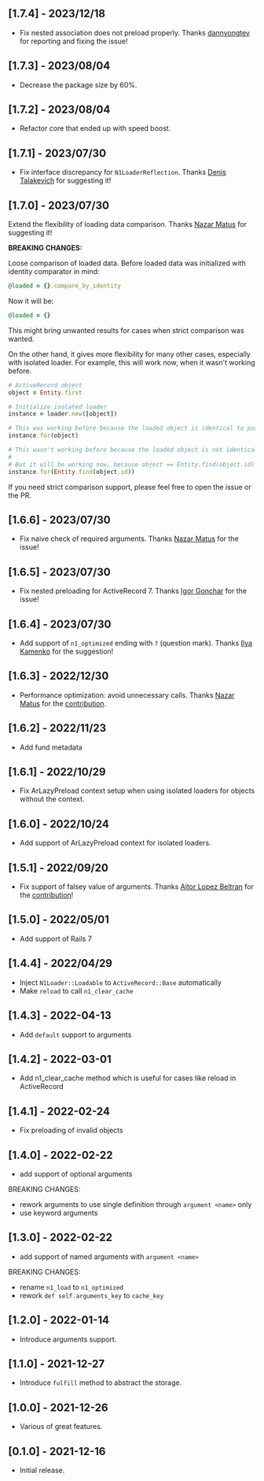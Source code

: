 ## [1.7.4] - 2023/12/18

- Fix nested association does not preload properly. Thanks [dannyongtey](https://github.com/dannyongtey) for reporting and fixing the issue!

## [1.7.3] - 2023/08/04

- Decrease the package size by 60%. 

## [1.7.2] - 2023/08/04

- Refactor core that ended up with speed boost.

## [1.7.1] - 2023/07/30

- Fix interface discrepancy for `N1LoaderReflection`. Thanks [Denis Talakevich](https://github.com/senid231) for suggesting it!

## [1.7.0] - 2023/07/30

Extend the flexibility of loading data comparison. Thanks [Nazar Matus](https://github.com/FunkyloverOne) for suggesting it! 

**BREAKING CHANGES:**

Loose comparison of loaded data. Before loaded data was initialized with identity comparator in mind:

```ruby
@loaded = {}.compare_by_identity
```

Now it will be:

```ruby
@loaded = {}
```

This might bring unwanted results for cases when strict comparison was wanted. 

On the other hand, it gives more flexibility for many other cases, especially with isolated loader.
For example, this will work now, when it wasn't working before.

```ruby
# ActiveRecord object
object = Entity.first

# Initialize isolated loader
instance = loader.new([object])

# This was working before because the loaded object is identical to passed object by `#object_id`
instance.for(object)

# This wasn't working before because the loaded object is not identical to passed one by `#object_id`
# 
# But it will be working now, because object == Entity.find(object.id)
instance.for(Entity.find(object.id))
```

If you need strict comparison support, please feel free to open the issue or the PR.

## [1.6.6] - 2023/07/30

- Fix naive check of required arguments. Thanks [Nazar Matus](https://github.com/FunkyloverOne) for the issue!

## [1.6.5] - 2023/07/30

- Fix nested preloading for ActiveRecord 7. Thanks [Igor Gonchar](https://github.com/gigorok) for the issue!

## [1.6.4] - 2023/07/30

- Add support of `n1_optimized` ending with `?` (question mark). Thanks [Ilya Kamenko](https://github.com/Galathius) for the suggestion!

## [1.6.3] - 2022/12/30

- Performance optimization: avoid unnecessary calls. Thanks [Nazar Matus](https://github.com/FunkyloverOne) for the [contribution](https://github.com/djezzzl/n1_loader/pull/33).

## [1.6.2] - 2022/11/23

- Add fund metadata

## [1.6.1] - 2022/10/29

- Fix ArLazyPreload context setup when using isolated loaders for objects without the context.

## [1.6.0] - 2022/10/24

- Add support of ArLazyPreload context for isolated loaders.

## [1.5.1] - 2022/09/20

- Fix support of falsey value of arguments. Thanks [Aitor Lopez Beltran](https://github.com/aitorlb) for the [contribution](https://github.com/djezzzl/n1_loader/pull/23)!

## [1.5.0] - 2022/05/01

- Add support of Rails 7

## [1.4.4] - 2022/04/29

- Inject `N1Loader::Loadable` to `ActiveRecord::Base` automatically
- Make `reload` to call `n1_clear_cache`

## [1.4.3] - 2022-04-13

- Add `default` support to arguments

## [1.4.2] - 2022-03-01

- Add n1_clear_cache method which is useful for cases like reload in ActiveRecord

## [1.4.1] - 2022-02-24

- Fix preloading of invalid objects

## [1.4.0] - 2022-02-22

- add support of optional arguments

BREAKING CHANGES:
- rework arguments to use single definition through `argument <name>` only
- use keyword arguments

## [1.3.0] - 2022-02-22

- add support of named arguments with `argument <name>`

BREAKING CHANGES:
- rename `n1_load` to `n1_optimized`
- rework `def self.arguments_key` to `cache_key`

## [1.2.0] - 2022-01-14

- Introduce arguments support.

## [1.1.0] - 2021-12-27

- Introduce `fulfill` method to abstract the storage.

## [1.0.0] - 2021-12-26

- Various of great features.

## [0.1.0] - 2021-12-16

- Initial release.
